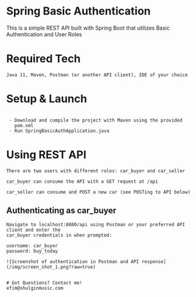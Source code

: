 # Spring Basic Authentication

This is a simple REST API built with Spring Boot that utilizes Basic Authentication and User Roles

# Required Tech
```
Java 11, Maven, Postman (or another API client), IDE of your choice
```
# Setup & Launch
```

 - Download and compile the project with Maven using the provided 
   pom.xml
 - Run SpringBasicAuthApplication.java 

```

# Using REST API
```
There are two users with different roles: car_buyer and car_seller

car_buyer can consume the API with a GET request at /api

car_seller can consume and POST a new car (see POSTing to API below)

```

## Authenticating as car_buyer

```
Navigate to localhost:8080/api using Postman or your preferred API client and enter the
car_buyer credentials in when prompted:

username: car_buyer
password: buy_today

![Screenshot of authentication in Postman and API response](/img/screen_shot_1.png?raw=true)


# Got Questions? Contact me!
efim@shulginmusic.com
